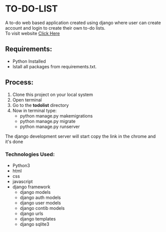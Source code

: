 # TO-DO-LIST
A to-do web based application created using django where user can create account and login to create their own to-do lists.\
To visit website [Click Here](https://preetmodh.pythonanywhere.com/login)
## Requirements:
* Python Installed
* Istall all packages from requirements.txt.
## Process:
1. Clone this project on your local system
2. Open terminal
3. Go to the **todolist** directory
4. Now in terminal type:
    * python manage.py makemigrations
    * python manage.py migrate
    * python manage.py runserver
 
 The django development server will start copy the link in the chrome and it's done


### Technologies Used:
* Python3
* html
* css
* javascript
* django framework
   * django models
   * django auth models
   * django user models
   * django contib models
   * django urls
   * django templates
   * django sqlite3

